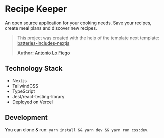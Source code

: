 # Recipe Keeper
An open source application for your cooking needs. Save your recipes, create meal plans and discover new recipes. 

>This project was created with the help of the template next template: [batteries-includes-nextjs](https://github.com/antoniolofiego/Batteries-Included-Next.js)
>
>**Author:** [Antonio Lo Fiego](https://github.com/antoniolofiego/)

## Technology Stack
* Next.js
* TailwindCSS
* TypeScript
* Jest/react-testing-library
* Deployed on Vercel

## Development
You can clone & run: ```yarn install && yarn dev && yarn run css:dev```. 
